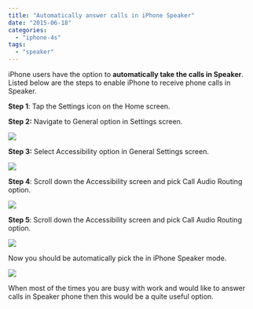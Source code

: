 ```yaml
---
title: "Automatically answer calls in iPhone Speaker"
date: "2015-06-18"
categories: 
  - "iphone-4s"
tags: 
  - "speaker"
---
```


iPhone users have the option to **automatically take the calls in Speaker**. Listed below are the steps to enable iPhone to receive phone calls in Speaker.

**Step 1**: Tap the Settings icon on the Home screen.

**Step 2:** Navigate to General option in Settings screen.

[![](/assets/images/1434620709_thumb.png)](http://blogmines.com/blog/wp-content/uploads/2015/06/1434620709_full.png)

**Step 3:** Select Accessibility option in General Settings screen.  

[![](/assets/images/1434620817_thumb.png)](http://blogmines.com/blog/wp-content/uploads/2015/06/1434620817_full.png)

**Step 4**: Scroll down the Accessibility screen and pick Call Audio Routing option.  

[![](/assets/images/1434621130_thumb.png)](http://blogmines.com/blog/wp-content/uploads/2015/06/1434621130_full.png)

**Step 5**: Scroll down the Accessibility screen and pick Call Audio Routing option.  

[![](/assets/images/1434621192_thumb.png)](http://blogmines.com/blog/wp-content/uploads/2015/06/1434621192_full.png)

Now you should be automatically pick the in iPhone Speaker mode.  

[![](/assets/images/1434621266_thumb.png)](http://blogmines.com/blog/wp-content/uploads/2015/06/1434621266_full.png)

When most of the times you are busy with work and would like to answer calls in Speaker phone then this would be a quite useful option.
